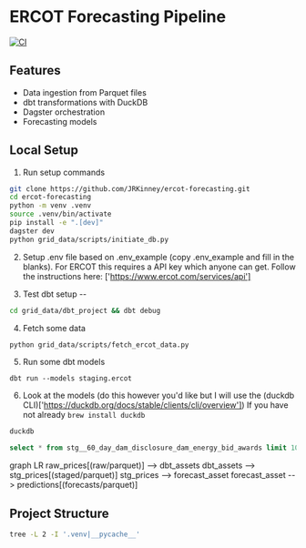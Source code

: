 # ERCOT Forecasting Pipeline

[![CI](https://github.com/JRKinney/ercot-forecasting/actions/workflows/ci.yml/badge.svg)](https://github.com/JRKinney/ercot-forecasting/actions)

## Features
- Data ingestion from Parquet files
- dbt transformations with DuckDB
- Dagster orchestration
- Forecasting models

## Local Setup
1. Run setup commands
```bash
git clone https://github.com/JRKinney/ercot-forecasting.git
cd ercot-forecasting
python -m venv .venv
source .venv/bin/activate
pip install -e ".[dev]"
dagster dev
python grid_data/scripts/initiate_db.py
```

2. Setup .env file based on .env_example (copy .env_example and fill in the blanks). For ERCOT this requires a API key which anyone can get. Follow the instructions here: ['https://www.ercot.com/services/api']

3. Test dbt setup --
```bash
cd grid_data/dbt_project && dbt debug
```

4. Fetch some data
```bash
python grid_data/scripts/fetch_ercot_data.py
```

5. Run some dbt models
```
dbt run --models staging.ercot
```

6. Look at the models (do this however you'd like but I will use the (duckdb CLI)['https://duckdb.org/docs/stable/clients/cli/overview'])
If you have not already `brew install duckdb`
```bash
duckdb
```
```sql
select * from stg__60_day_dam_disclosure_dam_energy_bid_awards limit 100
```

graph LR
    raw_prices[(raw/parquet)] --> dbt_assets
    dbt_assets --> stg_prices[(staged/parquet)]
    stg_prices --> forecast_asset
    forecast_asset --> predictions[(forecasts/parquet)]


## Project Structure
```bash
tree -L 2 -I '.venv|__pycache__'
```